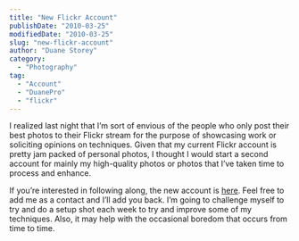```yaml
---
title: "New Flickr Account"
publishDate: "2010-03-25"
modifiedDate: "2010-03-25"
slug: "new-flickr-account"
author: "Duane Storey"
category:
  - "Photography"
tag:
  - "Account"
  - "DuanePro"
  - "flickr"
---
```


I realized last night that I’m sort of envious of the people who only post their best photos to their Flickr stream for the purpose of showcasing work or soliciting opinions on techniques. Given that my current Flickr account is pretty jam packed of personal photos, I thought I would start a second account for mainly my high-quality photos or photos that I’ve taken time to process and enhance.

If you’re interested in following along, the new account is [here](http://www.flickr.com/photos/duanepro/). Feel free to add me as a contact and I’ll add you back. I’m going to challenge myself to try and do a setup shot each week to try and improve some of my techniques. Also, it may help with the occasional boredom that occurs from time to time.
